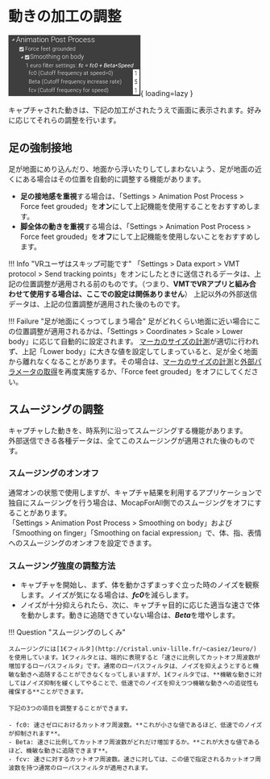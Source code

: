 # 動きの加工の調整

![](../../images/Settings-AnimationPostProcess.png){ loading=lazy }  

キャプチャされた動きは、下記の加工がされたうえで画面に表示されます。好みに応じてそれらの調整を行います。　

## 足の強制接地

足が地面にめり込んだり、地面から浮いたりしてしまわないよう、足が地面の近くにある場合はその位置を自動的に調整する機能があります。

- **足の接地感を重視**する場合は、「Settings > Animation Post Process > Force feet grouded」を**オン**にして上記機能を使用することをおすすめします。
- **脚全体の動きを重視**する場合は、「Settings > Animation Post Process > Force feet grouded」を**オフ**にして上記機能を使用しないことをおすすめします。

!!! Info "VRユーザはスキップ可能です"
    「Settings > Data export > VMT protocol > Send tracking points」をオンにしたときに送信されるデータは、上記の位置調整が適用される前のものです。（つまり、**VMTでVRアプリと組み合わせて使用する場合は、ここでの設定は関係ありません**）
    上記以外の外部送信データは、上記の位置調整が適用された後のものです。

!!! Failure "足が地面にくっつてしまう場合"
    足がどれくらい地面に近い場合にこの位置調整が適用されるかは、「Settings > Coordinates > Scale > Lower body」に応じて自動的に設定されます。
    [マーカのサイズの計測](../../calibrate-cameras/prepare-markers/#_4)が適切に行われず、上記「Lower body」に大きな値を設定してしまっていると、足が全く地面から離れなくなることがあります。その場合は、[マーカのサイズの計測](../../calibrate-cameras/prepare-markers/#_4)と[外部パラメータの取得](../../calibrate-cameras/execute-calibration/#_3)を再度実施するか、「Force feet grouded」をオフにしてください。

## スムージングの調整

キャプチャした動きを、時系列に沿ってスムージングする機能があります。  
外部送信できる各種データは、全てこのスムージングが適用された後のものです。

### スムージングのオンオフ

通常オンの状態で使用しますが、キャプチャ結果を利用するアプリケーションで独自にスムージングを行う場合は、MocapForAll側でのスムージングをオフにすることがあります。  
「Settings > Animation Post Process > Smoothing on body」および「Smoothing on finger」「Smoothing on facial expression」で、体、指、表情へのスムージングのオンオフを設定できます。

### スムージング強度の調整方法

- キャプチャを開始し、まず、体を動かさずまっすぐ立った時のノイズを観察します。ノイズが気になる場合は、***fc0***を減らします。
- ノイズが十分抑えられたら、次に、キャプチャ目的に応じた適当な速さで体を動かします。動きに追随できていない場合は、***Beta***を増やします。

!!! Question "スムージングのしくみ"

    スムージングには[1€フィルタ](http://cristal.univ-lille.fr/~casiez/1euro/)を使用しています。1€フィルタとは、端的に表現すると「速さに比例してカットオフ周波数が増加するローパスフィルタ」です。通常のローパスフィルタは、ノイズを抑えようとすると機敏な動きへ追随することができなくなってしまいますが、1€フィルタでは、**機敏な動きに対してはノイズ抑制を緩くしてやることで、低速でのノイズを抑えつつ機敏な動きへの追従性も確保する**ことができます。

    下記の3つの項目を調整することができます。

    - fc0: 速さゼロにおけるカットオフ周波数。**これが小さな値であるほど、低速でのノイズが抑制されます**。
    - Beta: 速さに比例してカットオフ周波数がどれだけ増加するか。**これが大きな値であるほど、機敏な動きに追随できます**。
    - fcv: 速さに対するカットオフ周波数。速さに対しては、この値で指定されるカットオフ周波数を持つ通常のローパスフィルタが適用されます。